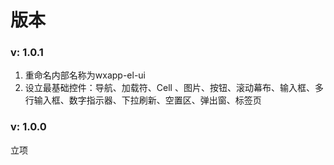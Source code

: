 # 版本

### **v: 1.0.1**

1. 重命名内部名称为wxapp-el-ui
2. 设立最基础控件：导航、加载符、Cell 、图片、按钮、滚动幕布、输入框、多行输入框、数字指示器、下拉刷新、空置区、弹出窗、标签页

### **v: 1.0.0**

立项

